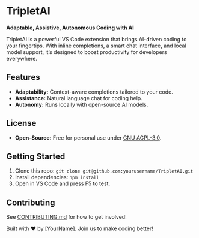 # TripletAI

**Adaptable, Assistive, Autonomous Coding with AI**

TripletAI is a powerful VS Code extension that brings AI-driven coding to your fingertips. With inline completions, a smart chat interface, and local model support, it’s designed to boost productivity for developers everywhere.

## Features
- **Adaptability:** Context-aware completions tailored to your code.
- **Assistance:** Natural language chat for coding help.
- **Autonomy:** Runs locally with open-source AI models.

## License
- **Open-Source:** Free for personal use under [GNU AGPL-3.0](LICENSE).

## Getting Started
1. Clone this repo: `git clone git@github.com:yourusername/TripletAI.git`
2. Install dependencies: `npm install`
3. Open in VS Code and press F5 to test.

## Contributing
See [CONTRIBUTING.md](CONTRIBUTING.md) for how to get involved!

Built with ❤️ by [YourName]. Join us to make coding better!